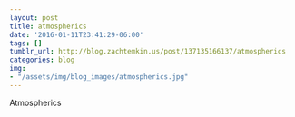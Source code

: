 ```yaml
---
layout: post
title: atmospherics
date: '2016-01-11T23:41:29-06:00'
tags: []
tumblr_url: http://blog.zachtemkin.us/post/137135166137/atmospherics
categories: blog
img:
- "/assets/img/blog_images/atmospherics.jpg" 
---
```

Atmospherics
